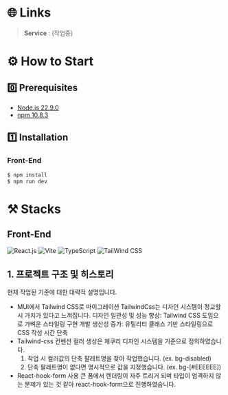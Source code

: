 # 🌐 Links

> **Service** : (작업중)

# ⚙️ How to Start

## 0️⃣ Prerequisites

- [Node.js 22.9.0](https://nodejs.org/en/download/package-manager/)
- [npm 10.8.3](https://www.npmjs.com/package/npm/v/10.7.0)

## 1️⃣ Installation

### Front-End

```bash
$ npm install
$ npm run dev
```

# ⚒️ Stacks

## Front-End

![React.js](https://img.shields.io/badge/React.js-000000?style=for-the-badge&logo=React.js&logoColor=white)
![Vite](https://img.shields.io/badge/Vite-646CFF?style=for-the-badge&logo=Vite&logoColor=white)
![TypeScript](https://img.shields.io/badge/TypeScript-3178C6?style=for-the-badge&logo=TypeScript&logoColor=white)
![TailWind CSS](https://img.shields.io/badge/Tailwind_CSS-grey?style=for-the-badge&logo=tailwind-css&logoColor=38B2AC)

## 1. 프로젝트 구조 및 히스토리

현재 작업된 기준에 대한 대략적 설명입니다.

- MUI에서 Tailwind CSS로 마이그레이션
  TailwindCss는 디자인 시스템이 정교할 시 가치가 있다고 느껴집니다.
  디자인 일관성 및 성능 향상: Tailwind CSS 도입으로 가벼운 스타일링 구현
  개발 생산성 증가: 유틸리티 클래스 기반 스타일링으로 CSS 작성 시간 단축
- Tailwind-css 컨벤션
  컬러 생상은 체쿠리 디자인 시스템을 기준으로 정의하였습니다.
  1. 작업 시 컬러값의 단축 팔레트명을 찾아 작업했습니다. (ex. bg-disabled)
  2. 단축 팔레트명이 없다면 명시적으로 값을 지정했습니다. (ex. bg-[#EEEEEE])
- React-hook-form 사용
  큰 폼에서 렌더링이 자주 트리거 되며 타입이 엄격하지 않는 문제가 있는 것 같아 react-hook-form으로 진행하였습니다.
